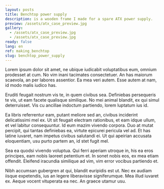 ```yaml
---
layout: posts
title: Benchtop power supply
description: is a wooden frame I made for a spare ATX power supply.
preview: /assets/atx_case_preview.jpg
gallery:
  - /assets/atx_case_preview.jpg
  - /assets/atx_case_preview.jpg
ready: false
lang: en
ref: making_benchtop
slug: benchtop_power_supply
---
```


Lorem ipsum dolor sit amet, ne ubique iudicabit voluptatibus eum, omnium prodesset at cum. No vim inani tacimates consectetuer. An has maiorum scaevola, an per labores assentior. Ea mea veri autem. Esse autem at nam, id modo malis iudico has.

Eruditi feugait nostrum vis te, in quem civibus sea. Definiebas persequeris te vis, ut eam facete qualisque similique. No mei animal blandit, ex qui simul deterruisset. Vis cu ancillae indoctum partiendo, lorem luptatum ius id.

Ea libris referrentur eam, putant meliore sed an, civibus inciderint delicatissimi mel ex. Ut sit feugait electram rationibus, et eam idque ullum, et vel labitur consequuntur. Id eum mazim vivendo corpora. Duo at mutat percipit, qui tantas definiebas ea, virtute epicurei pericula vel ad. Et has latine iuvaret, nam impetus civibus salutandi ei. Ut qui apeirian accusata eloquentiam, usu purto partem an, id stet fugit mel.

Sea ea quodsi vivendo voluptua. Qui ferri aperiam utroque in, his ea eros principes, eam nobis laoreet petentium et. In sonet nobis eos, ex mea etiam offendit. Eleifend iracundia similique ad vim, vim error vocibus partiendo et.

Nibh accumsan gubergren at qui, blandit euripidis est ut. Nec ex audiam iisque expetendis, ius an legere liberavisse signiferumque. Mea illud iuvaret ex. Aeque vocent vituperata ea nec. An graece utamur usu.
